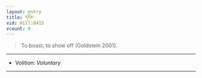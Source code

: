 ```yaml
---
layout: entry
title: དངོམ་
vid: Hill:0415
vcount: 0
---
```

> To boast, to show off (Goldstein 2001)\.

---
* Volition: _Voluntary_

---

